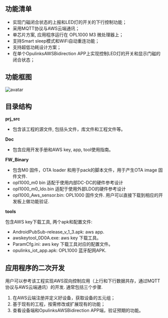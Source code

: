 ## 功能清单
- 实现门磁闭合状态的上报和LED灯的开关的下行控制功能；
- 采用MQTT协议与AWS云端通讯；
- 单芯片方案, 应用程序运行在 OPL1000 M3 微处理器上；
- 支持Smart sleep模式和WiFi自动重连功能； 
- 支持超低功耗设计方案； 
- 在单个OpulinksAWSBidirection APP上实现控制LED灯的开关和显示门磁的闭合状态；     

## 功能框图
![avatar](D:\Projects\A2\reference\aws_contact_door\local_aws_folder/magnetic_door_contact_LED_device_frame.png)

## 目录结构

**prj_src** 

- 包含该工程的源文件, 包括头文件，库文件和工程文件等。

**Doc** 

- 包含应用开发手册和AWS key, app, tool使用指南。 

**FW_Binary** 

 - 包含M0 固件，OTA loader 和用于pack的脚本文件，用于产生OTA image 固件文件.
 - opl1000_m0 bin 适配于使用内部DC-DC的硬件参考设计
 - opl1000_m0_ldo.bin 适配于使用外部LDO的硬件参考设计
 - opl1000_Aws_sensor.bin: OPL1000 固件文件. 用户可以直接下载到相应的开发板上做功能验证. 

**tools** 

包含AWS key下载工具, 两个apk和配置文件:

- AndroidPubSub-release_v_1_3.apk: aws app.
-  awskeytool_0D0A.exe: aws key 下载工具。
- ParamCfg.ini: aws key 下载工具对应的配置文件。
- opulinks_iot_app.apk: OPL1000 蓝牙配网APK.

## 应用程序的二次开发

用户可以参考该工程实现AWS双向控制应用（上行和下行数据共存，通过MQTT协议与AWS云端通讯）的开发. 通常包括三个步骤.

1. 在AWS云端注册并定义好设备，获取设备的五元组； 
2. 基于现有的工程，按需修改或扩展现有的功能；
3. 查看设备端和OpulinksAWSBidirection APP端，验证预期的功能。 

